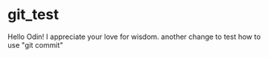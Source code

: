 # git_test

Hello Odin! 
I appreciate your love for wisdom.
another change to test how to use "git commit"
